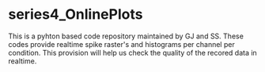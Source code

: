 # series4_OnlinePlots
This is a pyhton based code repository maintained by GJ and SS. These codes provide realtime spike raster's and histograms per channel per condition. 
This provision will help us check the quality of the recored data in realtime.   
